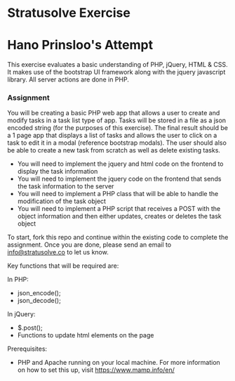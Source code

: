 # Stratusolve Exercise
# Hano Prinsloo's Attempt
This exercise evaluates a basic understanding of PHP, jQuery, HTML &amp; CSS. It makes use of the bootstrap UI framework along with the jquery javascript library. All server actions are done in PHP.

### Assignment
You will be creating a basic PHP web app that allows a user to create and modify tasks in a task list type of app. Tasks will be stored in a file as a json encoded string (for the purposes of this exercise).
The final result should be a 1 page app that displays a list of tasks and allows the user to click on a task to edit it in a modal (reference bootstrap modals). The user should also be able to create a new task from scratch as well as delete existing tasks.
* You will need to implement the jquery and html code on the frontend to display the task information
* You will need to implement the jquery code on the frontend that sends the task information to the server
* You will need to implement a PHP class that will be able to handle the modification of the task object
* You will need to implement a PHP script that receives a POST with the object information and then either updates, creates or deletes the task object

To start, fork this repo and continue within the existing code to complete the assignment. Once you are done, please send an email to info@stratusolve.co to let us know.

Key functions that will be required are:

In PHP:
* json_encode();
* json_decode();

In jQuery:
* $.post();
* Functions to update html elements on the page

Prerequisites:
* PHP and Apache running on your local machine. For more information on how to set this up, visit https://www.mamp.info/en/

